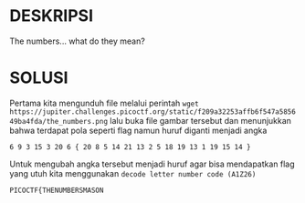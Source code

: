 # DESKRIPSI

The numbers... what do they mean?

# SOLUSI

Pertama kita mengunduh file melalui perintah ```wget https://jupiter.challenges.picoctf.org/static/f209a32253affb6f547a585649ba4fda/the_numbers.png``` lalu buka file gambar tersebut dan menunjukkan bahwa terdapat pola seperti flag namun huruf diganti menjadi angka

```6 9 3 15 3 20 6 { 20 8 5 14 21 13 2 5 18 19 13 1 19 15 14 }```

Untuk mengubah angka tersebut menjadi huruf agar bisa mendapatkan flag yang utuh kita menggunakan ```decode letter number code (A1Z26)``` 

```PICOCTF{THENUMBERSMASON```
